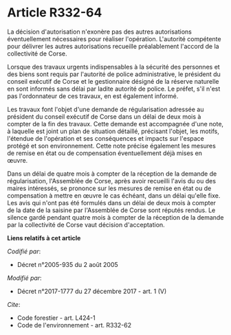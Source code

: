 # Article R332-64

La décision d'autorisation n'exonère pas des autres autorisations éventuellement nécessaires pour réaliser l'opération.
L'autorité compétente pour délivrer les autres autorisations recueille préalablement l'accord de la   collectivité de Corse. 

Lorsque des travaux urgents indispensables à la sécurité des personnes et des biens sont requis par l'autorité de police
administrative, le président du conseil exécutif de Corse et le gestionnaire désigné de la réserve naturelle en sont informés
sans délai par ladite autorité de police. Le préfet, s'il n'est pas l'ordonnateur de ces travaux, en est également informé. 

Les travaux font l'objet d'une demande de régularisation adressée au président du conseil exécutif de Corse dans un délai de
deux mois à compter de la fin des travaux. Cette demande est accompagnée d'une note, à laquelle est joint un plan de
situation détaillé, précisant l'objet, les motifs, l'étendue de l'opération et ses conséquences et impacts sur l'espace
protégé et son environnement. Cette note précise également les mesures de remise en état ou de compensation éventuellement
déjà mises en œuvre. 

Dans un délai de quatre mois à compter de la réception de la demande de régularisation, l'Assemblée de Corse, après avoir
recueilli l'avis du ou des maires intéressés, se prononce sur les mesures de remise en état ou de compensation à mettre en
œuvre le cas échéant, dans un délai qu'elle fixe. Les avis qui n'ont pas été formulés dans un délai de deux mois à compter de
la date de la saisine par l'Assemblée de Corse sont réputés rendus. Le silence gardé pendant quatre mois à compter de la
réception de la demande par la   collectivité de Corse vaut décision d'acceptation.

**Liens relatifs à cet article**

_Codifié par_:

  - Décret n°2005-935 du 2 août 2005

_Modifié par_:

  - Décret n°2017-1777 du 27 décembre 2017 - art. 1 (V)

_Cite_:

  - Code forestier - art. L424-1
  - Code de l'environnement - art. R332-62
